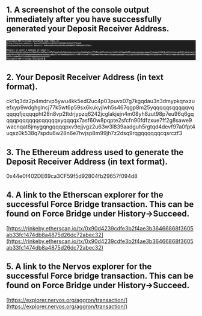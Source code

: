## 1. A screenshot of the console output immediately after you have successfully generated your Deposit Receiver Address.
![](./depositReceiverAddress.png)
## 2. Your Deposit Receiver Address (in text format).
ckt1q3dz2p4mdrvp5ywu4kk5edl2uc4p03puvx07g7kgqdau3n3dmypkqnxzuefxyp9wdghglncj77k5wt6p59sx6kukyjlwh5s467qgp8m25yqqqqqsqqqqqvqqqqqfjqqqqpht28n8vp2ttdrjypzq6242jcglakjejn4m08yh8zut98p7eu96q6gqqqqpqqqqqqcqqqqqxyqqqqx7asf60w8pqpte2sfcfn90fdfzxue7ff2g8sawe9wacnqat6jmygqngqqqqpxv9ejjvgz2u63w3l839aadguh5rgtqd4devf97a0fpt4uqsz0k538q7spdu6w28n6e7hvjsp8m99jh7z2dsq9rqgqqqqqqcqsrczf3
## 3. The Ethereum address used to generate the Deposit Receiver Address (in text format).
0x44e0f402DE69ca3CF59f5d92804fb29657f094d8
## 4. A link to the Etherscan explorer for the successful Force Bridge transaction. This can be found on Force Bridge under History→Succeed.
[https://rinkeby.etherscan.io/tx/0x90d4239cdfe3b2f4ae3b36466868f3605ab33fc1474db8a4875d26dc72abec32](https://rinkeby.etherscan.io/tx/0x90d4239cdfe3b2f4ae3b36466868f3605ab33fc1474db8a4875d26dc72abec32)
## 5. A link to the Nervos explorer for the successful Force bridge transaction. This can be found on Force Bridge under History→Succeed.
[https://explorer.nervos.org/aggron/transaction/](https://explorer.nervos.org/aggron/transaction/)
